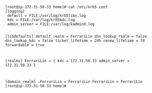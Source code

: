 <code>
[root@ip-172-31-50-33 home]# cat /etc/krb5.conf
[logging]
 default = FILE:/var/log/krb5libs.log
 kdc = FILE:/var/log/krb5kdc.log
 admin_server = FILE:/var/log/kadmind.log

[libdefaults]
 default_realm = FerrariLin
 dns_lookup_realm = false
 dns_lookup_kdc = false
 ticket_lifetime = 24h
 renew_lifetime = 7d
 forwardable = true

[realms]
 FerrariLin = {
  kdc = 172.31.50.33
  admin_server = 172.31.50.33
 }

[domain_realm]
 .FerrariLin = FerrariLin
 FerrariLin = FerrariLin
[root@ip-172-31-50-33 home]#
</code>
